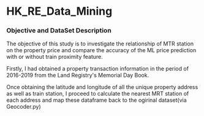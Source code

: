 # HK_RE_Data_Mining

### Objective and DataSet Description 
The objective of this study is to investigate the relationship of MTR station on the property price and compare the accuracy of the ML price prediction with or without train proximity feature. 

Firstly, I had obtained a property transaction information in the period of 2016-2019 from the Land Registry's Memorial Day Book. 

                 
Once obtaining the latitude and longitude of all the unique property address as well as train station, I proceed to calculate the nearest MRT station of each address and map these dataframe back to the ogirinal dataset(via Geocoder.py)
